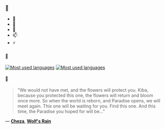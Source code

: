 ### 👋

- 🔭
- 🌱
- 💬
- 📫
- ⚡

#### 🧏

[![Most used languages](https://github-readme-stats-aynah.vercel.app/api/top-langs/?username=aynh&theme=solarized-dark&langs_count=6&layout=compact&hide_title=true)](https://github.com/anuraghazra/github-readme-stats#gh-dark-mode-only)
[![Most used languages](https://github-readme-stats-aynah.vercel.app/api/top-langs/?username=aynh&theme=solarized-light&langs_count=6&layout=compact&hide_title=true)](https://github.com/anuraghazra/github-readme-stats#gh-light-mode-only)

#### 💬

> "We would not have met, and the flowers will protect you. Kiba, because you protected this one, the flowers will return and bloom once more. So when the world is reborn, and Paradise opens, we will meet again. This one will be waiting for you. Find this one. And this time, the Paradise you hoped for will be..."

&mdash; [**Cheza**](https://myanimelist.net/character.php?q=Cheza&cat=character), [**Wolf's Rain**](https://myanimelist.net/search/all?q=Wolf's%20Rain&cat=all)
